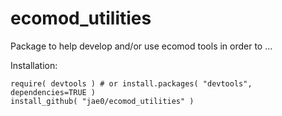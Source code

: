 # ecomod_utilities

Package to help develop and/or use ecomod tools in order to ...

Installation:

```
require( devtools ) # or install.packages( "devtools", dependencies=TRUE )
install_github( "jae0/ecomod_utilities" ) 
```

